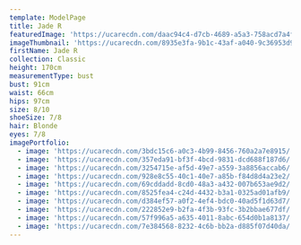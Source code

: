 ```yaml
---
template: ModelPage
title: Jade R
featuredImage: 'https://ucarecdn.com/daac94c4-d7cb-4689-a5a3-758acd7a4f49/'
imageThumbnail: 'https://ucarecdn.com/8935e3fa-9b1c-43af-a040-9c36953d929d/'
firstName: Jade R
collection: Classic
height: 170cm
measurementType: bust
bust: 91cm
waist: 66cm
hips: 97cm
size: 8/10
shoeSize: 7/8
hair: Blonde
eyes: 7/8
imagePortfolio:
  - image: 'https://ucarecdn.com/3bdc15c6-a0c3-4b99-8456-760a2a7e8915/'
  - image: 'https://ucarecdn.com/357eda91-bf3f-4bcd-9831-dcd688f187d6/'
  - image: 'https://ucarecdn.com/3254715e-af5d-49e7-a559-3a8856accab6/'
  - image: 'https://ucarecdn.com/928e8c55-40c1-40e7-a85b-f84d8d4a23e2/'
  - image: 'https://ucarecdn.com/69cddadd-8cd0-48a3-a432-007b653ae9d2/'
  - image: 'https://ucarecdn.com/8525fea4-c24d-4432-b3a1-0325ad01afb9/'
  - image: 'https://ucarecdn.com/d384ef57-a0f2-4ef4-bdc0-40ad5f1d63d7/'
  - image: 'https://ucarecdn.com/222852e9-b2fa-4f3b-93fc-3b2bbae677df/'
  - image: 'https://ucarecdn.com/57f996a5-a635-4011-8abc-654d0b1a8137/'
  - image: 'https://ucarecdn.com/7e384568-8232-4c6b-bb2a-d885f07d40da/'
---
```


